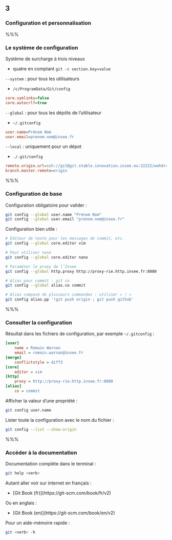 <!-- .slide: data-background-image="images/logo-git.png" data-background-size="600px" class="chapter" -->
## 3
### Configuration et personnalisation


%%%


<!-- .slide: class="slide" data-background-image="images/logo-git.png" data-background-size="600px" -->
### Le système de configuration

Système de surcharge à trois niveaux
 - quatre en comptant `git -c section.key=value`

`--system` : pour tous les utilisateurs
 - `/c/ProgramData/Git/config`

```ini
core.symlinks=false
core.autocrlf=true
```

`--global` : pour tous les dépôts de l’utilisateur
 - `~/.gitconfig`

```ini
user.name=Prénom Nom
user.email=prenom.nom@insee.fr
```

`--local` : uniquement pour un dépot
 - `./.git/config`

```ini
remote.origin.url=ssh://git@git.stable.innovation.insee.eu:22222/wehdrc/formation-git.git
branch.master.remote=origin
```


%%%


<!-- .slide: class="slide" data-background-image="images/logo-git.png" data-background-size="600px" -->
### Configuration de base

<!-- .element: class="icon warn" -->Configuration obligatoire pour valider :
```bash
git config --global user.name "Prénom Nom"
git config --global user.email "prenom.nom@insee.fr"
```

<!-- .element: class="icon idea" -->Configuration bien utile :
```bash
# Éditeur de texte pour les messages de commit, etc.
git config --global core.editor vim

# Pour utiliser nano
git config --global core.editor nano

# Paraméter le proxy de l’Insee
git config --global http.proxy http://proxy-rie.http.insee.fr:8080

# Alias pour commit : git co
git config --global alias.co commit

# Alias composé de plusieurs commandes : utiliser « ! »
git config alias.pp '!git push origin ; git push github'
```


%%%


<!-- .slide: class="slide" data-background-image="images/logo-git.png" data-background-size="600px" -->
### Consulter la configuration
Résultat dans les fichiers de configuration, par exemple `~/.gitconfig` :

```ini
[user]
	name = Romain Warnan
	email = romain.warnan@insee.fr
[merge]
	conflictstyle = diff3
[core]
	editor = vim
[http]
	proxy = http://proxy-rie.http.insee.fr:8080
[alias]
	co = commit
```

Afficher la valeur d’une propriété :
```bash
git config user.name
```

<!-- .element: class="icon info" -->Lister toute la configuration avec le nom du fichier :
```bash
git config --list --show-origin
```


%%%


<!-- .slide: class="slide" data-background-image="images/logo-git.png" data-background-size="600px" -->
### Accéder à la documentation

Documentation complète dans le terminal :
```bash
git help <verb>
```

Autant aller voir sur internet en français :
 - <!-- .element: class="after link" -->[Git Book (fr)](https://git-scm.com/book/fr/v2)

Ou en anglais :
 - <!-- .element: class="after link" -->[Git Book (en)](https://git-scm.com/book/en/v2)

<!-- .element: class="icon info" -->Pour un aide-mémoire rapide :
```bash
git <verb> -h
```